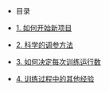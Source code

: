 <!-- _sidebar.md -->

* 目录

* [1. 如何开始新项目](zh-cn/1.如何开始新项目.md)
* [2. 科学的调参方法](zh-cn/2.科学的调参方法.md)
* [3. 如何决定每次训练运行数](zh-cn/3.如何决定每次训练运行数.md)
* [4. 训练过程中的其他经验](zh-cn/4.训练过程中的其他经验.md)
